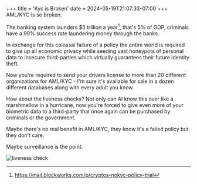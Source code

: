 +++
title = 'Kyc is Broken'
date = 2024-05-19T21:07:33-07:00
+++
AML/KYC is so broken.

The banking system launders $5 trillion a year[^1], that's 5% of GDP, criminals have a 99% success rate laundering money through the banks.

In exchange for this colossal failure of a policy the entire world is required to give up all economic privacy while seeding vast honeypots of personal data to insecure third-parties which virtually guarantees their future identity theft.

Now you're required to send your drivers license to more than 20 different organizations for AML/KYC - I'm sure it's available for sale in a dozen different databases along with every adult you know.

How about the liveness checks? Not only can AI know this over like a marshmellow in a hurricane, now you're forced to give even more of your biometric data to a third-party that once again can be purchased by criminals or the government.

Maybe there's no real benefit in AML/KYC, they know it's a failed policy but they don't care.

Maybe surveillance is the point.

![liveness check](/img/kyc-is-broken/liveness.png)

[^1]: https://mail.blockworks.com/p/cryptos-nokyc-policy-trial
